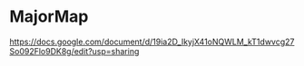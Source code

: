 # MajorMap
https://docs.google.com/document/d/19ia2D_IkyjX41oNQWLM_kT1dwvcg27So092Flo9DK8g/edit?usp=sharing
